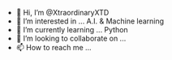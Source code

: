 - 👋 Hi, I’m @XtraordinaryXTD
- 👀 I’m interested in ... A.I. & Machine learning
- 🌱 I’m currently learning ... Python
- 💞️ I’m looking to collaborate on ...
- 📫 How to reach me ...

<!---
XtraordinaryXTD/XtraordinaryXTD is a ✨ special ✨ repository because its `README.md` (this file) appears on your GitHub profile.
You can click the Preview link to take a look at your changes.
--->
